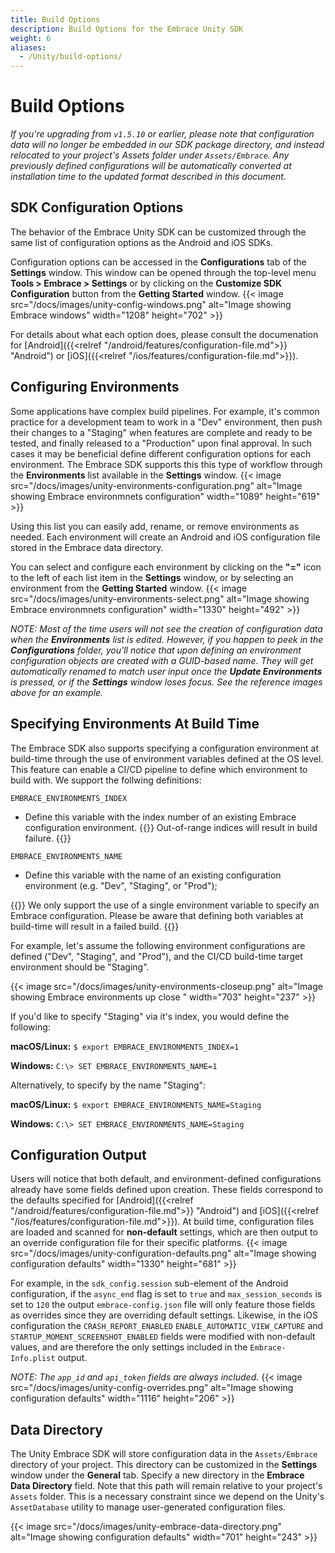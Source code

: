 ```yaml
---
title: Build Options
description: Build Options for the Embrace Unity SDK
weight: 6
aliases:
  - /Unity/build-options/
---
```


# Build Options

*If you're upgrading from `v1.5.10` or earlier, please note that configuration data will no longer be embedded in our SDK package directory, and instead relocated to your project's Assets folder under `Assets/Embrace`.  Any previously defined configurations will be automatically converted at installation time to the updated format described in this document.*

## SDK Configuration Options
The behavior of the Embrace Unity SDK can be customized through the same list of configuration options as the Android and iOS SDKs.

Configuration options can be accessed in the **Configurations** tab of the **Settings** window. This window can be opened through the top-level menu **Tools > Embrace > Settings** or by clicking on the **Customize SDK Configuration** button from the **Getting Started** window.
{{< image src="/docs/images/unity-config-windows.png" alt="Image showing Embrace windows" width="1208" height="702" >}}

For details about what each option does, please consult the documenation for [Android]({{<relref "/android/features/configuration-file.md">}} "Android") or [iOS]({{<relref "/ios/features/configuration-file.md">}}).

## Configuring Environments
Some applications have complex build pipelines.  For example, it's common practice for a development team to work in a "Dev" environment, then push their changes to a "Staging" when features are complete and ready to be tested, and finally released to a "Production" upon final approval. In such cases it may be beneficial define different configuration options for each environment.  The Embrace SDK supports this this type of workflow through the **Environments** list available in the **Settings** window.
{{< image src="/docs/images/unity-environments-configuration.png" alt="Image showing Embrace environmnets configuration" width="1089" height="619" >}}

Using this list you can easily add, rename, or remove environments as needed.  Each environment will create an Android and iOS configuration file stored in the Embrace data directory.  

You can select and configure each environment by clicking on the **"="** icon to the left of each list item in the **Settings** window, or by selecting an environment from the **Getting Started** window.
{{< image src="/docs/images/unity-environments-select.png" alt="Image showing Embrace environmnets configuration" width="1330" height="492" >}}

*NOTE: Most of the time users will not see the creation of configuration data when the **Environments** list is edited.  However, if you happen to peek in the **Configurations** folder, you'll notice that upon defining an environment configuration objects are created with a GUID-based name.  They will get automatically renamed to match user input once the **Update Environments** is pressed, or if the **Settings** window loses focus.  See the reference images above for an example.*

## Specifying Environments At Build Time
The Embrace SDK also supports specifying a configuration environment at build-time through the use of environment variables defined at the OS level. This feature can enable a CI/CD pipeline to define which environment to build with. We support the follwing definitions:

```EMBRACE_ENVIRONMENTS_INDEX```
* Define this variable with the index number of an existing Embrace configuration environment.
{{<hint warning>}}
  Out-of-range indices will result in build failure.
{{</hint>}}

```EMBRACE_ENVIRONMENTS_NAME```
* Define this variable with the name of an existing configuration environment (e.g. "Dev", "Staging", or "Prod");

{{<hint warning>}}
  We only support the use of a single environment variable to specify an Embrace configuration. Please be aware that defining both variables at build-time will result in a failed build.
{{</hint>}}

For example, let's assume the following environment configurations are defined ("Dev", "Staging", and "Prod"), and the CI/CD build-time target environment should be "Staging".

{{< image src="/docs/images/unity-environments-closeup.png" alt="Image showing Embrace environments up close  " width="703" height="237" >}}

If you'd like to specify "Staging" via it's index, you would define the following:

**macOS/Linux:**
```$ export EMBRACE_ENVIRONMENTS_INDEX=1```

**Windows:**
```C:\> SET EMBRACE_ENVIRONMENTS_NAME=1```

Alternatively, to specify by the name "Staging":

**macOS/Linux:**
```$ export EMBRACE_ENVIRONMENTS_NAME=Staging```

**Windows:**
```C:\> SET EMBRACE_ENVIRONMENTS_NAME=Staging```

## Configuration Output

Users will notice that both default, and environment-defined configurations already have some fields defined upon creation.  These fields correspond to the defaults specified for [Android]({{<relref "/android/features/configuration-file.md">}} "Android") and [iOS]({{<relref "/ios/features/configuration-file.md">}}).  At build time, configuration files are loaded and scanned for **non-default** settings, which are then output to an override configuration file for their specific platforms.
{{< image src="/docs/images/unity-configuration-defaults.png" alt="Image showing configuration defaults" width="1330" height="681" >}}

For example, in the `sdk_config.session` sub-element of the Android configuration, if the `async_end` flag is set to `true` and `max_session_seconds` is set to `120` the output `embrace-config.json` file will only feature those fields as overrides since they are overriding default settings. Likewise, in the iOS configuration the `CRASH_REPORT_ENABLED` `ENABLE_AUTOMATIC_VIEW_CAPTURE` and `STARTUP_MOMENT_SCREENSHOT_ENABLED` fields were modified with non-default values, and are therefore the only settings included in the `Embrace-Info.plist` output.

*NOTE: The `app_id` and `api_token` fields are always included.*
{{< image src="/docs/images/unity-config-overrides.png" alt="Image showing configuration defaults" width="1116" height="206" >}}

## Data Directory

The Unity Embrace SDK will store configuration data in the `Assets/Embrace` directory of your project.  This directory can be customized in the **Settings** window under the **General** tab.  Specify a new directory in the **Embrace Data Directory** field.  Note that this path will remain relative to your project's `Assets` folder. This is a necessary constraint since we depend on the Unity's `AssetDatabase` utility to manage user-generated configuration files.

{{< image src="/docs/images/unity-embrace-data-directory.png" alt="Image showing configuration defaults" width="701" height="243" >}}
